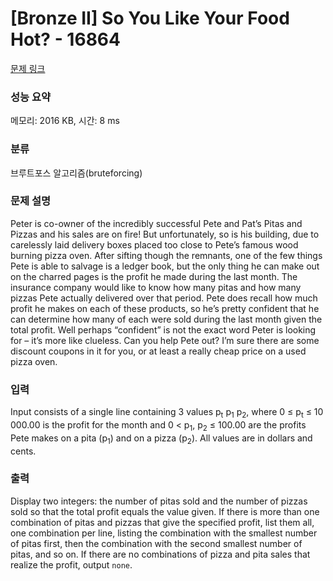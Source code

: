 # [Bronze II] So You Like Your Food Hot? - 16864 

[문제 링크](https://www.acmicpc.net/problem/16864) 

### 성능 요약

메모리: 2016 KB, 시간: 8 ms

### 분류

브루트포스 알고리즘(bruteforcing)

### 문제 설명

<p>Peter is co-owner of the incredibly successful Pete and Pat’s Pitas and Pizzas and his sales are on fire! But unfortunately, so is his building, due to carelessly laid delivery boxes placed too close to Pete’s famous wood burning pizza oven. After sifting though the remnants, one of the few things Pete is able to salvage is a ledger book, but the only thing he can make out on the charred pages is the profit he made during the last month. The insurance company would like to know how many pitas and how many pizzas Pete actually delivered over that period. Pete does recall how much profit he makes on each of these products, so he’s pretty confident that he can determine how many of each were sold during the last month given the total profit. Well perhaps “confident” is not the exact word Peter is looking for – it’s more like clueless. Can you help Pete out? I’m sure there are some discount coupons in it for you, or at least a really cheap price on a used pizza oven.</p>

### 입력 

 <p>Input consists of a single line containing 3 values p<sub>t</sub> p<sub>1</sub> p<sub>2</sub>, where 0 ≤ p<sub>t</sub> ≤ 10 000.00 is the profit for the month and 0 < p<sub>1</sub>, p<sub>2</sub> ≤ 100.00 are the profits Pete makes on a pita (p<sub>1</sub>) and on a pizza (p<sub>2</sub>). All values are in dollars and cents.</p>

### 출력 

 <p>Display two integers: the number of pitas sold and the number of pizzas sold so that the total profit equals the value given. If there is more than one combination of pitas and pizzas that give the specified profit, list them all, one combination per line, listing the combination with the smallest number of pitas first, then the combination with the second smallest number of pitas, and so on. If there are no combinations of pizza and pita sales that realize the profit, output <code>none</code>.</p>

